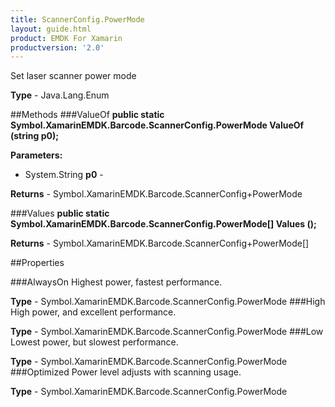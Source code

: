 ```yaml
---
title: ScannerConfig.PowerMode
layout: guide.html
product: EMDK For Xamarin
productversion: '2.0'
---
```

Set laser scanner power mode

**Type** - Java.Lang.Enum

##Methods
###ValueOf
**public static Symbol.XamarinEMDK.Barcode.ScannerConfig.PowerMode ValueOf (string p0);**


        

**Parameters:** 

* System.String **p0** - 
        

**Returns** - Symbol.XamarinEMDK.Barcode.ScannerConfig+PowerMode

###Values
**public static Symbol.XamarinEMDK.Barcode.ScannerConfig.PowerMode[] Values ();**


        


**Returns** - Symbol.XamarinEMDK.Barcode.ScannerConfig+PowerMode[]

##Properties

###AlwaysOn
Highest power, fastest performance.

**Type** - Symbol.XamarinEMDK.Barcode.ScannerConfig.PowerMode
###High
High power, and excellent performance.

**Type** - Symbol.XamarinEMDK.Barcode.ScannerConfig.PowerMode
###Low
Lowest power, but slowest performance.

**Type** - Symbol.XamarinEMDK.Barcode.ScannerConfig.PowerMode
###Optimized
Power level adjusts with scanning usage.

**Type** - Symbol.XamarinEMDK.Barcode.ScannerConfig.PowerMode











